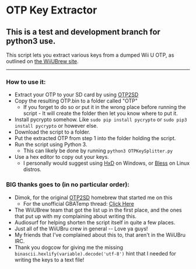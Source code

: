 # OTP Key Extractor

**This is a test and development branch for python3 use.**
----------------------------------------

This script lets you extract various keys from a dumped Wii U OTP, as outlined on [the WiiUBrew site](http://wiiubrew.org/wiki/Hardware/OTP).

----------------------------------------

### How to use it:

 * Extract your OTP to your SD card by using [OTP2SD](https://github.com/dimok789/otp2sd_dumper)
 * Copy the resulting OTP.bin to a folder called "OTP"
 	* If you forget to do so or put it in the wrong place before running the script - It will create the folder then let you know where to put it.
 * Install pycrypto somehow. Like `sudo pip install pycrypto` or `sudo pip3 install pycrypto` or however else.
 * Download the script to a folder.
 * Put the extracted OTP from step 1 into the folder holding the script.
 * Run the script using Python 3.
 	* This can likely be done by running `python3 OTPKeySplitter.py`
 * Use a hex editor to copy out your keys.
 	* I personally would suggest using [HxD](https://mh-nexus.de/en/hxd/) on Windows, or [Bless](http://home.gna.org/bless) on Linux distros.

### BIG thanks goes to (in no particular order):

 * Dimok, for the original [OTP2SD](https://github.com/dimok789/otp2sd_dumper) homebrew that started me on this
 	* For the unofficial GBATemp thread: [Click Here](http://gbatemp.net/threads/otp2sd-by-dimok.447353/)
 * The WiiUBrew team that got the list up in the first place, and the ones that put up with my complaining about writing this.
 * Audiosurf for helping shorten the script itself in quite a few places.
 * Just all of the WiiUBru crew in general -- Love ya guys!
 * My friends that I've complained about this to, that aren't in the WiiUBru IRC.
 * Thank you dogcow for giving me the missing `binascii.hexlify(variable).decode('utf-8')` hint that I needed for writing the keys to a text file!